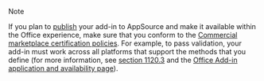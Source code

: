 > [!NOTE]
> If you plan to [publish](../publish/publish.md) your add-in to AppSource and make it available within the Office experience, make sure that you conform to the [Commercial marketplace certification policies](/legal/marketplace/certification-policies). For example, to pass validation, your add-in must work across all platforms that support the methods that you define (for more information, see [section 1120.3](/legal/marketplace/certification-policies#11203-functionality) and the [Office Add-in application and availability page](/javascript/api/requirement-sets)).